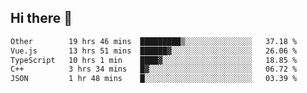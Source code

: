 ## Hi there 👋

<!--START_SECTION:waka-->

```txt
Other        19 hrs 46 mins  █████████▒░░░░░░░░░░░░░░░   37.18 %
Vue.js       13 hrs 51 mins  ██████▓░░░░░░░░░░░░░░░░░░   26.06 %
TypeScript   10 hrs 1 min    ████▓░░░░░░░░░░░░░░░░░░░░   18.85 %
C++          3 hrs 34 mins   █▓░░░░░░░░░░░░░░░░░░░░░░░   06.72 %
JSON         1 hr 48 mins    █░░░░░░░░░░░░░░░░░░░░░░░░   03.39 %
```

<!--END_SECTION:waka-->
